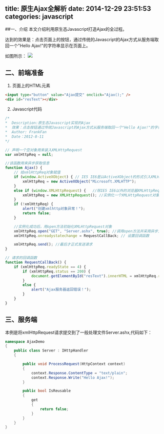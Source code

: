 title: 原生Ajax全解析
date: 2014-12-29 23:51:53
categories: javascript
---

##一、介绍
本文介绍利用原生态Javascript打造Ajax的全过程。

达到的效果是：点击页面上的按钮，通过传统的Javascript的Ajax方式从服务端取回一个"Hello Ajax!"的字符串显示在页面上。

如图所示：
![](http://images.cnblogs.com/cnblogs_com/fanyong/201208/201208111858399262.jpg)

## 二、前端准备

1. 页面上的HTML元素
```html
<input type="button" value="Ajax提交" onclick="Ajax();" />
<div id="resText"></div>
```
2. Javascript代码

```javascript
/*
*  Description:原生态Javascript实现的Ajax
*  效果：点击按钮通过传统Javascript的Ajax方式从服务端取回一个"Hello Ajax!"的字符串显示在页面上
*  Author: FrankFan
*  Date：2012-8-11
*/

// 声明一个空对象用来装入XMLHttpRequest
var xmlHttpReq = null;

//该函数用来异步获取信息
function Ajax() {
    // 给xmlHttpReq对象赋值
    if (window.ActiveXObject) { // IE5 IE6是以ActiveXObject的形式引入XMLHttpRequest对象的
        xmlHttpReq = new ActiveXObject("Microsoft.XMLHTTP");
    }
    else if (window.XMLHttpRequest) {   //除IE5 IE6以外的浏览器XMLHttpRequest是window的一个子对象
        xmlHttpReq = new XMLHttpRequest(); //实例化一个XMLHttpRequest对象
    }
    if (!xmlHttpReq) {
        alert("创建xmlhttp对象异常！");
        return false;
    }

    //实例化成功后，用open方法初始化XMLHttpRequest对象    
    xmlHttpReq.open("GET", "Server.ashx", true); //调用open方法并采用异步方式
    xmlHttpReq.onreadystatechange = RequestCallBack; // 设置回调函数

    xmlHttpReq.send(); //最后才正式发送请求
}

// 请求的回调函数
function RequestCallBack() {
    if (xmlHttpReq.readyState == 4) {
        if (xmlHttpReq.status == 200) {
            document.getElementById("resText").innerHTML = xmlHttpReq.responseText;
        }
        else {
            alert("Ajax服务器返回错误！");
        }
    }
}
```

## 三、服务端
本例是将xmlHttpRequest请求提交到了一般处理文件Server.ashx,代码如下：

```csharp
namespace AjaxDemo
{
    public class Server : IHttpHandler
    {

        public void ProcessRequest(HttpContext context)
        {
            context.Response.ContentType = "text/plain";
            context.Response.Write("Hello Ajax!");
        }

        public bool IsReusable
        {
            get
            {
                return false;
            }
        }
    }
}
```

